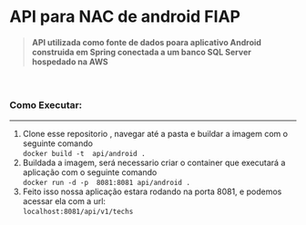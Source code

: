 # API para NAC de android FIAP 

> #### API utilizada como fonte de dados poara aplicativo Android construida em Spring conectada a um banco SQL Server hospedado na AWS
<br>

### Como Executar:
---

1. Clone esse repositorio , navegar até a pasta e buildar a imagem com o seguinte comando <br>
```docker build -t  api/android .```
2. Buildada a imagem, será necessario criar o container que executará a aplicação com o seguinte comando <br>
```docker run -d -p  8081:8081 api/android .```
3. Feito isso nossa aplicação estara rodando na porta 8081, e podemos acessar ela com a url: <br>
```localhost:8081/api/v1/techs```